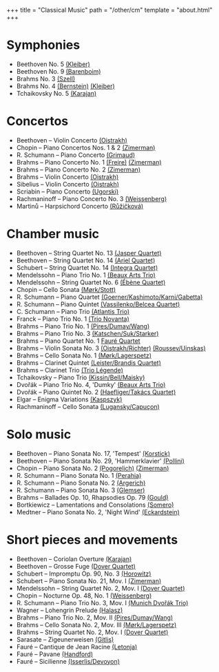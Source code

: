 +++
title = "Classical Music"
path = "/other/cm"
template = "about.html"
+++

# Symphonies

* Beethoven No. 5 [(Kleiber)](https://www.youtube.com/watch?v=WFifaY_eZU0)
* Beethoven No. 9 [(Barenboim)](https://www.youtube.com/watch?v=HljSXSm6v9M)
* Brahms No. 3 [(Szell)](https://www.youtube.com/watch?v=So8MM06OhGQ)
* Brahms No. 4 [(Bernstein)](https://www.youtube.com/watch?v=ckuUq7im8H4) [(Kleiber)](https://www.youtube.com/watch?v=wxB5vkZy7nM)
* Tchaikovsky No. 5 [(Karajan)](https://www.youtube.com/watch?v=NeNeQrUXymg)

# Concertos

* Beethoven – Violin Concerto [(Oistrakh)](https://www.youtube.com/watch?v=ZLllWipBTDc)
* Chopin – Piano Concertos Nos. 1 & 2 [(Zimerman)](https://www.youtube.com/watch?v=5BLU-CaKIt8&list=OLAK5uy_lYoRMn5PjDGe41z1MoD6sfbEOH3VwkePM)
* R. Schumann – Piano Concerto [(Grimaud)](https://www.youtube.com/watch?v=NCeTl85p-WU)
* Brahms – Piano Concerto No. 1 [(Freire)](https://www.youtube.com/watch?v=rDhBywJ5zCU) [(Zimerman)](https://www.youtube.com/watch?v=OrmeHjUG-0k&list=OLAK5uy_keyr8G67Fjw6KjVQmjsEzDwG_WAMmKUEM)
* Brahms – Piano Concerto No. 2 [(Zimerman)](https://www.youtube.com/watch?v=tWoFaPwbzqE)
* Brahms – Violin Concerto [(Oistrakh)](https://www.youtube.com/watch?v=KkfgFuCUe8w) 
* Sibelius – Violin Concerto [(Oistrakh)](https://www.youtube.com/watch?v=M-P183jzdfw)
* Scriabin – Piano Concerto [(Ugorski)](https://www.youtube.com/watch?v=F734PyD3NAw)
* Rachmaninoff – Piano Concerto No. 3 [(Weissenberg)](https://www.youtube.com/watch?v=aSXtXLAVgkE) 
* Martinů – Harpsichord Concerto [(Růžičková)](https://www.youtube.com/watch?v=f6bMUPmWeCE)

# Chamber music

* Beethoven – String Quartet No. 13 [(Jasper Quartet)](https://www.youtube.com/watch?v=a7wk0M125JM)
* Beethoven – String Quartet No. 14 [(Ariel Quartet)](https://www.youtube.com/watch?v=FUob2dcQTWA)
* Schubert – String Quartet No. 14 [(Integra Quartet)](https://www.youtube.com/watch?v=yWxlmjaNk8A)
* Mendelssohn – Piano Trio No. 1 [(Beaux Arts Trio)](https://www.youtube.com/watch?v=KioVcstEF9E)
* Mendelssohn – String Quartet No. 6 [(Ébène Quartet)](https://www.youtube.com/watch?v=beB-Vu8GuEs&list=PLq8wD17N4Ia1LNs8k34S9WVmMpr8hwexs)
* Chopin – Cello Sonata [(Mørk/Stott)](https://www.youtube.com/watch?v=E2az8ch_EIU)
* R. Schumann – Piano Quartet [(Goerner/Kashimoto/Karni/Gabetta)](https://www.youtube.com/watch?v=cu8tUCvBN34)
* R. Schumann – Piano Quintet [(Vassilenko/Belcea Quartet)](https://youtu.be/EV3hBRtnDkA?feature=shared&t=123)
* C. Schumann – Piano Trio [(Atlantis Trio)](https://www.youtube.com/watch?v=udZiIvt4w24)
* Franck – Piano Trio No. 1 [(Trio Novanta)](https://www.youtube.com/watch?v=izzXp0aOL2I)
* Brahms – Piano Trio No. 1 [(Pires/Dumay/Wang)](https://www.youtube.com/watch?v=XKqIHLb5_mk)
* Brahms – Piano Trio No. 3 [(Katschen/Suk/Starker)](https://www.youtube.com/watch?v=qqq6FAI9i1s)
* Brahms – Piano Quartet No. 1 [Fauré Quartet](https://www.youtube.com/watch?v=7BPX4ppMFQY)
* Brahms – Violin Sonata No. 3 [(Oistrakh/Richter)](https://www.youtube.com/watch?v=VRn_8BtYjT8) [(Roussev/Uinskas)](https://www.youtube.com/watch?v=RTGEazhKC-4)
* Brahms – Cello Sonata No. 1 [(Mørk/Lagerspetz)](https://www.youtube.com/watch?v=nPLVscIpH-0)
* Brahms – Clarinet Quintet [(Leister/Brandis Quartet)](https://www.youtube.com/watch?v=RU9WlDIkuRE) 
* Brahms – Clarinet Trio [(Trio Légende)](https://www.youtube.com/watch?v=1oYTSEDvASA)
* Tchaikovsky – Piano Trio [(Kissin/Bell/Maisky)](https://www.youtube.com/watch?v=3M8KKABLhVo)
* Dvořák – Piano Trio No. 4, 'Dumky' [(Beaux Arts Trio)](https://www.youtube.com/watch?v=vDPkMvUAgqo)
* Dvořák – Piano Quintet No. 2 [(Haefliger/Takács Quartet)](https://www.youtube.com/watch?v=_qz6y-ME8zs)
* Elgar – Enigma Variations [(Kaspszyk)](https://www.youtube.com/watch?v=vLNLvcBmoqo)
* Rachmaninoff – Cello Sonata [(Lugansky/Capuçon)](https://www.youtube.com/watch?v=KkcJBjuCuPY)

# Solo music

* Beethoven – Piano Sonata No. 17, 'Tempest' [(Korstick)](https://www.youtube.com/watch?v=hl_6lAvMsKE)
* Beethoven – Piano Sonata No. 29, 'Hammerklavier' [(Pollini)](https://www.youtube.com/watch?v=0vH726tBg70)
* Chopin – Piano Sonata No. 2 [(Pogorelich)](https://www.youtube.com/watch?v=gHZHy2B6MCc) [(Zimerman)](https://www.youtube.com/watch?v=DhB59YCvxuw)
* R. Schumann – Piano Sonata No. 1 [(Perahia)](https://www.youtube.com/watch?v=ruV4V5mPwW8)
* R. Schumann – Piano Sonata No. 2 [(Argerich)](https://www.youtube.com/watch?v=UjlO0ABn3vQ)
* R. Schumann – Piano Sonata No. 3 [(Glemser)](https://www.youtube.com/watch?v=EClZICLRxrE)
* Brahms – Ballades Op. 10,  Rhapsodies Op. 79 [(Gould)](https://www.youtube.com/watch?v=udEaG2A9kUs)
* Bortkiewicz – Lamentations and Consolations [(Somero)](https://www.youtube.com/watch?v=2-NCL7vnKZM)
* Medtner – Piano Sonata No. 2, 'Night Wind' [(Eckardstein)](https://www.youtube.com/watch?v=KhsD1MeQaXM)

# Short pieces and movements

* Beethoven – Coriolan Overture [(Karajan)](https://www.youtube.com/watch?v=DzINFjNPmqI)
* Beethoven – Grosse Fuge [(Dover Quartet)](https://www.youtube.com/watch?v=MVJt4t4RIcw)
* Schubert – Impromptu Op. 90, No. 3 [(Horowitz)](https://www.youtube.com/watch?v=LgHyKuC6tQs)
* Schubert – Piano Sonata No. 21, Mov. I [(Zimerman)](https://www.youtube.com/watch?v=Z1kRFDA7orU)
* Mendelssohn – String Quartet No. 2, Mov. I [(Dover Quartet)](https://www.youtube.com/watch?v=FwtACU4NR3M)
* Chopin – Nocturne Op. 48, No. 1 [(Weissenberg)](https://www.youtube.com/watch?v=KRuPvuCe-LM) 
* R. Schumann – Piano Trio No. 3, Mov. I [(Munich Dvořák Trio)](https://www.youtube.com/watch?v=C0oFKoIs4z4)
* Wagner – Lohengrin Prelude [(Halasz)](https://www.youtube.com/watch?v=n2gRwvUVMqI)
* Brahms – Piano Trio No. 2, Mov. II [(Pires/Dumay/Wang)](https://www.youtube.com/watch?v=Fy3CP6JfFyI)
* Brahms – Cello Sonata No. 2, Mov. III [(Mørk/Lagerspetz)](https://youtu.be/sBq93Qt-VOo?feature=shared&t=1010)
* Brahms – String Quartet No. 2, Mov. I [(Dover Quartet)](https://www.youtube.com/watch?v=pIjjH4VDOiU)
* Sarasate – Zigeunerweisen [(Gitlis)](https://www.youtube.com/watch?v=V0pFYZOtGbs)
* Fauré – Cantique de Jean Racine [(Letonja)](https://www.youtube.com/watch?v=yVAY_AgHHp4)
* Fauré – Pavane [(Handford)](https://www.youtube.com/watch?v=Jw8PurepHxk)
* Fauré – Sicilienne [(Isserlis/Devoyon)](https://www.youtube.com/watch?v=byDBJ8yDxO8)
